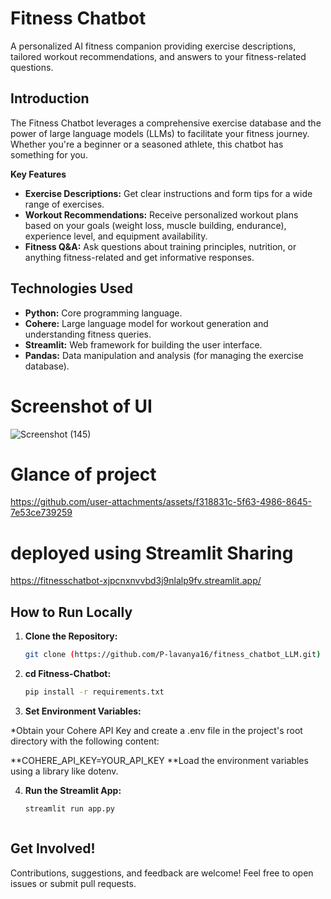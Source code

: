 # Fitness Chatbot

A personalized AI fitness companion providing exercise descriptions, tailored workout recommendations, and answers to your fitness-related questions.

## Introduction

The Fitness Chatbot leverages a  comprehensive exercise database and the power of large language models (LLMs) to facilitate your fitness journey. Whether you're a beginner or a seasoned athlete, this chatbot has something for you.

**Key Features**

* **Exercise Descriptions:** Get clear instructions and form tips for a wide range of exercises.
* **Workout Recommendations:** Receive personalized workout plans based on your goals (weight loss, muscle building, endurance), experience level, and equipment availability.
* **Fitness Q&A:**  Ask questions  about training principles, nutrition, or anything fitness-related and get informative responses. 

## Technologies Used

* **Python:** Core programming language.
* **Cohere:** Large language model for workout generation and understanding fitness queries.
* **Streamlit:**  Web framework for building the user interface.
* **Pandas:** Data manipulation and analysis (for managing the exercise database).

# Screenshot of UI
![Screenshot (145)](https://github.com/user-attachments/assets/36606106-5e5f-43e6-aaca-ade4156ac6f1)


# Glance of project


https://github.com/user-attachments/assets/f318831c-5f63-4986-8645-7e53ce739259

# deployed using Streamlit Sharing
https://fitnesschatbot-xjpcnxnvvbd3j9nlalp9fv.streamlit.app/

## How to Run Locally

1. **Clone the Repository:**
   ```bash
   git clone (https://github.com/P-lavanya16/fitness_chatbot_LLM.git)

2.  **cd Fitness-Chatbot:**
    ```bash
    pip install -r requirements.txt

3. **Set Environment Variables:**

*Obtain your Cohere API Key and create a .env file in the project's root directory with the following content:

**COHERE_API_KEY=YOUR_API_KEY
**Load the environment variables using a library like dotenv.

4. **Run the Streamlit App:**
    ```bash
    streamlit run app.py



## Get Involved!

Contributions, suggestions, and feedback are welcome! Feel free to open issues or submit pull requests.



